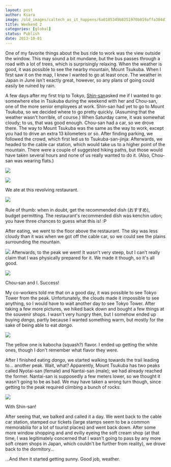 ```yaml
---
layout: post
author: Kiara
image: /old_images/caltech_as_it_happens/6a0105349b8251970b019affa304d1970d.jpg
title: Weekend 2
categories: [global]
status: Publish
date: 2013-10-01
---
```


One of my favorite things about the bus ride to work was the view outside the window. This may sound a bit mundane, but the bus passes through a road with a lot of trees, which is surprisingly relaxing. When the weather is good, it was possible to see the nearby mountain, Mount Tsukuba. When I first saw it on the map, I knew I wanted to go at least once. The weather in Japan in June isn't exactly great, however, so any plans of going could easily be ruined by rain.

A few days after my first trip to Tokyo, [Shin-san](https://caltech.typepad.com/caltech_as_it_happens/2013/09/weekend-1-tsukuba-and-tokyo-asakusa-ueno.html)asked me if I wanted to go somewhere else in Tsukuba during the weekend with her and Chou-san, one of the more senior employees at work. Shin-san had yet to go to Mount Tsukuba, so we decided where to go pretty quickly. (Assuming that the weather wasn't horrible, of course.) When Saturday came, it was somewhat cloudy; to us, that was good enough. Chou-san had a car, so we drove there. The way to Mount Tsukuba was the same as the way to work, except you had to drive an extra 13 kilometers or so. After finding parking, we followed the crowd, which first led us to Tsukuba-san-jinja:
Afterwards, we headed to the cable car station, which would take us to a higher point of the mountain. There were a couple of suggested hiking paths, but those would have taken several hours and none of us really wanted to do it. (Also, Chou-san was wearing flats.)


![](/old_images/caltech_as_it_happens/6a0105349b8251970b019affa265f3970b.jpg)

![](/old_images/caltech_as_it_happens/6a0105349b8251970b019affa30f6c970d.jpg)

We ate at this revolving restaurant.


![](/old_images/caltech_as_it_happens/6a0105349b8251970b019affa2917b970c.jpg)

Rule of thumb: when in doubt, get the recommended dish (おすすめ), budget permitting. The restaurant's recommended dish was kenchin udon; you have three chances to guess what this is! :P

After eating, we went to the floor above the restaurant. The sky was less cloudy than it was when we got off the cable car, so we could see the plains surrounding the mountain.


![](/old_images/caltech_as_it_happens/6a0105349b8251970b019affa3160d970d.jpg)
Afterwards, to the peak we went! It wasn't very steep, but I can't really claim that I was physically prepared for it. We made it though, so it's all good.


![](/old_images/caltech_as_it_happens/6a0105349b8251970b019affa29995970c.jpg)

Chou-san and I. Success!

My co-workers told me that on a good day, it was possible to see Tokyo Tower from the peak. Unfortunately, the clouds made it impossible to see anything, so I would have to wait another day to see Tokyo Tower. After taking a few more pictures, we hiked back down and bought a few things at the souvenir shops. I wasn't very hungry then, but I somehow ended up buying *dango*, partly because I wanted something warm, but mostly for the sake of being able to eat *dango*.


![](/old_images/caltech_as_it_happens/6a0105349b8251970b019affa29e6e970c.jpg)

The yellow one is kabocha (squash?) flavor. I ended up getting the white ones, though I don't remember what flavor they were.

After I finished eating *dango*, we started walking towards the trail leading to... another peak. Wait, what? Apparently, Mount Tsukuba has two peaks called Nyotai-san (female) and Nantai-san (male); we had already reached the former. Nantai-san is supposedly a few meters lower, so we thought it wasn't going to be as bad. We may have taken a wrong turn though, since getting to the peak required climbing a bunch of rocks:


![](/old_images/caltech_as_it_happens/6a0105349b8251970b019affa2ad7b970c.jpg)

With Shin-san!

After seeing that, we balked and called it a day. We went back to the cable car station, stamped our tickets (large stamps seem to be a common memorabilia for a lot of tourist places) and went back down. After some more window shopping and and evilly eyeing the soft cream shop (at that time, I was legitimately concerned that I wasn't going to pass by any more soft cream shops in Japan, which couldn't be further from reality), we drove back to the dormitory...

...And *then* it started getting sunny. Good job, weather.

